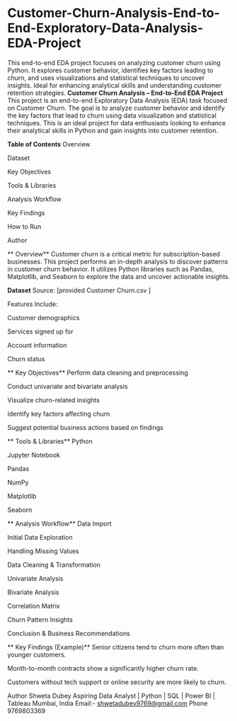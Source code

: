# Customer-Churn-Analysis-End-to-End-Exploratory-Data-Analysis-EDA-Project
This end-to-end EDA project focuses on analyzing customer churn using Python. It explores customer behavior, identifies key factors leading to churn, and uses visualizations and statistical techniques to uncover insights. Ideal for enhancing analytical skills and understanding customer retention strategies.
**Customer Churn Analysis – End-to-End EDA Project**
This project is an end-to-end Exploratory Data Analysis (EDA) task focused on Customer Churn. The goal is to analyze customer behavior and identify the key factors that lead to churn using data visualization and statistical techniques. This is an ideal project for data enthusiasts looking to enhance their analytical skills in Python and gain insights into customer retention.

 **Table of Contents**
Overview

Dataset

Key Objectives

Tools & Libraries

Analysis Workflow

Key Findings

How to Run

Author

** Overview**
Customer churn is a critical metric for subscription-based businesses. This project performs an in-depth analysis to discover patterns in customer churn behavior. It utilizes Python libraries such as Pandas, Matplotlib, and Seaborn to explore the data and uncover actionable insights.

 **Dataset**
Source: [provided Customer Churn.csv ]

Features Include:

Customer demographics

Services signed up for

Account information

Churn status

** Key Objectives**
Perform data cleaning and preprocessing

Conduct univariate and bivariate analysis

Visualize churn-related insights

Identify key factors affecting churn

Suggest potential business actions based on findings

** Tools & Libraries**
Python

Jupyter Notebook

Pandas

NumPy

Matplotlib

Seaborn

** Analysis Workflow**
Data Import

Initial Data Exploration

Handling Missing Values

Data Cleaning & Transformation

Univariate Analysis

Bivariate Analysis

Correlation Matrix

Churn Pattern Insights

Conclusion & Business Recommendations

** Key Findings (Example)**
Senior citizens tend to churn more often than younger customers.

Month-to-month contracts show a significantly higher churn rate.

Customers without tech support or online security are more likely to churn.





Author
Shweta Dubey
Aspiring Data Analyst | Python | SQL | Power BI | Tableau
 Mumbai, India
Email:- shwetadubey9769@gmail.com
Phone 9769803369
